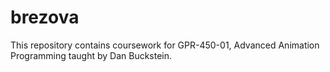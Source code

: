 # brezova
This repository contains coursework for GPR-450-01, Advanced Animation Programming taught by Dan Buckstein.
